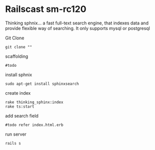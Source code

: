 Railscast sm-rc120
==================

Thinking sphnix...
a fast full-text search engine, that indexes data and provide flexible way of searching.
It only supports mysql or postgresql

Git Clone
```
git clone ""
```
scaffolding
```
#todo
```

install sphnix
```
sudo apt-get install sphinxsearch
```
create index
```
rake thinking_sphinx:index 
rake ts:start
```
add search field
```
#todo refer index.html.erb
```
run server
```
rails s
```


		
